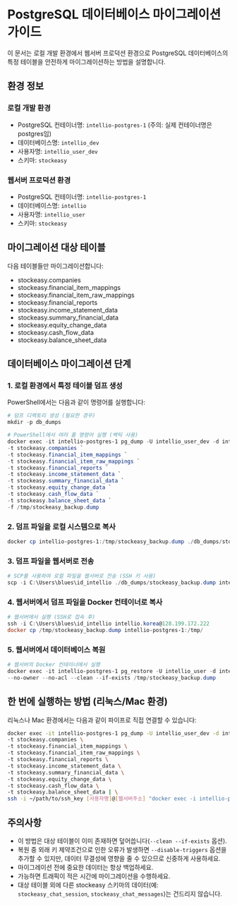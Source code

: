 # PostgreSQL 데이터베이스 마이그레이션 가이드

이 문서는 로컬 개발 환경에서 웹서버 프로덕션 환경으로 PostgreSQL 데이터베이스의 특정 테이블을 안전하게 마이그레이션하는 방법을 설명합니다.

## 환경 정보

### 로컬 개발 환경
- PostgreSQL 컨테이너명: `intellio-postgres-1` (주의: 실제 컨테이너명은 postgres임)
- 데이터베이스명: `intellio_dev`
- 사용자명: `intellio_user_dev`
- 스키마: `stockeasy`

### 웹서버 프로덕션 환경
- PostgreSQL 컨테이너명: `intellio-postgres-1`
- 데이터베이스명: `intellio`
- 사용자명: `intellio_user`
- 스키마: `stockeasy`

## 마이그레이션 대상 테이블
다음 테이블들만 마이그레이션합니다:
- stockeasy.companies
- stockeasy.financial_item_mappings
- stockeasy.financial_item_raw_mappings
- stockeasy.financial_reports
- stockeasy.income_statement_data
- stockeasy.summary_financial_data
- stockeasy.equity_change_data
- stockeasy.cash_flow_data
- stockeasy.balance_sheet_data

## 데이터베이스 마이그레이션 단계

### 1. 로컬 환경에서 특정 테이블 덤프 생성

PowerShell에서는 다음과 같이 명령어를 실행합니다:

```powershell
# 덤프 디렉토리 생성 (필요한 경우)
mkdir -p db_dumps

# PowerShell에서 여러 줄 명령어 실행 (백틱 사용)
docker exec -it intellio-postgres-1 pg_dump -U intellio_user_dev -d intellio_dev -F c `
-t stockeasy.companies `
-t stockeasy.financial_item_mappings `
-t stockeasy.financial_item_raw_mappings `
-t stockeasy.financial_reports `
-t stockeasy.income_statement_data `
-t stockeasy.summary_financial_data `
-t stockeasy.equity_change_data `
-t stockeasy.cash_flow_data `
-t stockeasy.balance_sheet_data `
-f /tmp/stockeasy_backup.dump
```

### 2. 덤프 파일을 로컬 시스템으로 복사

```powershell
docker cp intellio-postgres-1:/tmp/stockeasy_backup.dump ./db_dumps/stockeasy_backup.dump
```

### 3. 덤프 파일을 웹서버로 전송

```powershell
# SCP를 사용하여 로컬 파일을 웹서버로 전송 (SSH 키 사용)
scp -i C:\Users\blues\id_intellio ./db_dumps/stockeasy_backup.dump intellio.korea@128.199.172.222:/tmp/
```

### 4. 웹서버에서 덤프 파일을 Docker 컨테이너로 복사

```powershell
# 웹서버에서 실행 (SSH로 접속 후)
ssh -i C:\Users\blues\id_intellio intellio.korea@128.199.172.222
docker cp /tmp/stockeasy_backup.dump intellio-postgres-1:/tmp/
```

### 5. 웹서버에서 데이터베이스 복원

```powershell
# 웹서버의 Docker 컨테이너에서 실행
docker exec -it intellio-postgres-1 pg_restore -U intellio_user -d intellio `
--no-owner --no-acl --clean --if-exists /tmp/stockeasy_backup.dump
```

## 한 번에 실행하는 방법 (리눅스/Mac 환경)

리눅스나 Mac 환경에서는 다음과 같이 파이프로 직접 연결할 수 있습니다:

```bash
docker exec -it intellio-postgres-1 pg_dump -U intellio_user_dev -d intellio_dev -F c \
-t stockeasy.companies \
-t stockeasy.financial_item_mappings \
-t stockeasy.financial_item_raw_mappings \
-t stockeasy.financial_reports \
-t stockeasy.income_statement_data \
-t stockeasy.summary_financial_data \
-t stockeasy.equity_change_data \
-t stockeasy.cash_flow_data \
-t stockeasy.balance_sheet_data | \
ssh -i ~/path/to/ssh_key [사용자명]@[웹서버주소] "docker exec -i intellio-postgres-1 pg_restore -U intellio_user -d intellio --no-owner --no-acl --clean --if-exists"
```

## 주의사항

- 이 방법은 대상 테이블이 이미 존재하면 덮어씁니다(`--clean --if-exists` 옵션).
- 복원 중 외래 키 제약조건으로 인한 오류가 발생하면 `--disable-triggers` 옵션을 추가할 수 있지만, 데이터 무결성에 영향을 줄 수 있으므로 신중하게 사용하세요.
- 마이그레이션 전에 중요한 데이터는 항상 백업하세요.
- 가능하면 트래픽이 적은 시간에 마이그레이션을 수행하세요.
- 대상 테이블 외에 다른 stockeasy 스키마의 데이터(예: `stockeasy_chat_session`, `stockeasy_chat_messages`)는 건드리지 않습니다. 
